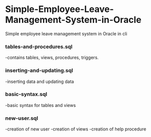 # Simple-Employee-Leave-Management-System-in-Oracle
Simple employee leave management system in Oracle in cli

### tables-and-procedures.sql
-contains tables, views, procedures, triggers.

### inserting-and-updating.sql
-inserting data and updating data

### basic-syntax.sql
-basic syntax for tables and views

### new-user.sql
-creation of new user
-creation of views
-creation of help procedure
